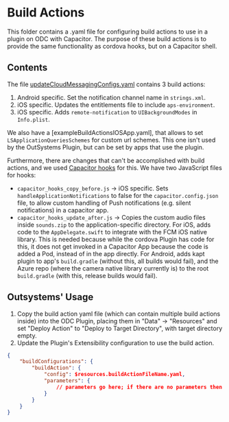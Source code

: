 
# Build Actions

This folder contains a .yaml file for configuring build actions to use in a plugin on ODC with Capacitor. The purpose of these build actions is to provide the same functionality as cordova hooks, but on a Capacitor shell.

## Contents

The file [updateCloudMessagingConfigs.yaml](./updateCloudMessagingConfigs.yaml) contains 3 build actions:

1. Android specific. Set the notification channel name in `strings.xml`.
2. iOS specific. Updates the entitlements file to include `aps-environment`.
3. iOS specific. Adds `remote-notification` to `UIBackgroundModes` in `Info.plist`.

We also have a [exampleBuildActionsIOSApp.yaml], that allows to set `LSApplicationQueriesSchemes` for custom url schemes. This one isn't used by the OutSystems Plugin, but can be set by apps that use the plugin.

Furthermore, there are changes that can't be accomplished with build actions, and we used [Capacitor hooks](https://capacitorjs.com/docs/cli/hooks) for this. We have two JavaScript files for hooks:

- `capacitor_hooks_copy_before.js` -> iOS specific. Sets `handleApplicationNotifications` to false for the `capacitor.config.json` file, to allow custom handling of Push notifications (e.g. silent notifications) in a capacitor app.
- `capacitor_hooks_update_after.js` -> Copies the custom audio files inside `sounds.zip` to the application-specific directory. For iOS, adds code to the `AppDelegate.swift` to integrate with the FCM iOS native library. This is needed because while the cordova Plugin has code for this, it does not get invoked in a Capacitor App because the code is added a Pod, instead of in the app directly. For Android, adds kapt plugin to app's `build.gradle` (without this, all builds would fail), and the Azure repo (where the camera native library currently is) to the root `build.gradle` (with this, release builds would fail).


## Outsystems' Usage

1. Copy the build action yaml file (which can contain multiple build actions inside) into the ODC Plugin, placing them in "Data" -> "Resources" and set "Deploy Action" to "Deploy to Target Directory", with target directory empty.
2. Update the Plugin's Extensibility configuration to use the build action.

```json
{
    "buildConfigurations": {
        "buildAction": {
            "config": $resources.buildActionFileName.yaml,
            "parameters": {
                // parameters go here; if there are no parameters then the block can be ommited
            }
        }
    }
}
```